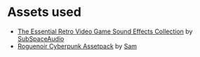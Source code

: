 # Assets used

* [The Essential Retro Video Game Sound Effects Collection](https://opengameart.org/content/512-sound-effects-8-bit-style) by [SubSpaceAudio](https://opengameart.org/users/subspaceaudio)
* [Roguenoir Cyberpunk Assetpack](https://s4m-ur4i.itch.io/roguenoir-cyberpunk-assetpack-pixelart) by [Sam](https://s4m-ur4i.itch.io/)

